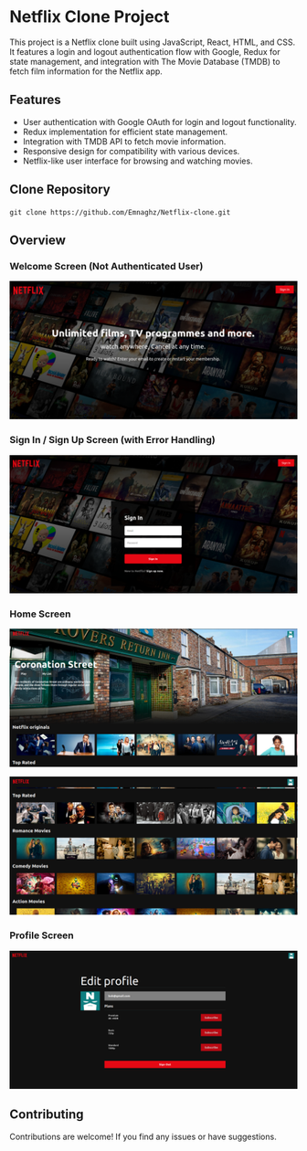 # Netflix Clone Project

This project is a Netflix clone built using JavaScript, React, HTML, and CSS. It features a login and logout authentication flow with Google, Redux for state management, and integration with The Movie Database (TMDB) to fetch film information for the Netflix app.

## Features

- User authentication with Google OAuth for login and logout functionality.
- Redux implementation for efficient state management.
- Integration with TMDB API to fetch movie information.
- Responsive design for compatibility with various devices.
- Netflix-like user interface for browsing and watching movies.

## Clone Repository
`git clone https://github.com/Emnaghz/Netflix-clone.git`

## Overview

### Welcome Screen (Not Authenticated User)
![](images/img1.png "Figure 1 : Welcome Screen")

### Sign In / Sign Up Screen (with Error Handling)
![](images/img2.png "Figure 2 : Sign In / Sign Up Screen")

### Home Screen
![](images/img3.png "Figure 3 : Home Screen (1/2)")

![](images/img4.png "Figure 4 : Home Screen (2/2)")

### Profile Screen
![](images/img5.png "Figure 5 : Profile Screen")


## Contributing
Contributions are welcome! If you find any issues or have suggestions.
